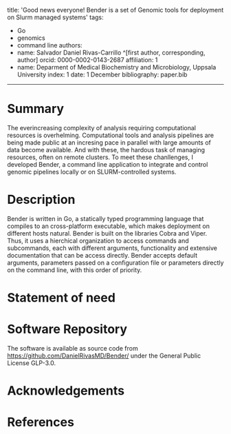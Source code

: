 title: 'Good news everyone! Bender is a set of Genomic tools for deployment on Slurm managed systems'
tags:

- Go
- genomics
- command line
  authors:
- name: Salvador Daniel Rivas-Carrillo ^[first author, corresponding, author]
  orcid: 0000-0002-0143-2687
  affiliation: 1
- name: Deparment of Medical Biochemistry and Microbiology, Uppsala University
  index: 1
  date: 1 December
  bibliography: paper.bib

---

# Summary

The everincreasing complexity of analysis requiring computational resources is overhelming. Computational tools and analysis pipelines are being made public at an incresing pace in parallel with large amounts of data become available. And with these, the hardous task of managing resources, often on remote clusters. To meet these chanllenges, I developed Bender, a command line application to integrate and control genomic pipelines locally or on SLURM-controlled systems.

# Description

Bender is written in Go, a statically typed programming language that compiles to an cross-platform executable, which makes deployment on different hosts natural. Bender is built on the libraries Cobra and Viper. Thus, it uses a hierchical organization to access commands and subcommands, each with different arguments, functionality and extensive documentation that can be access directly. Bender accepts default arguments, parameters passed on a configuration file or parameters directly on the command line, with this order of priority.

# Statement of need

# Software Repository

The software is available as source code from https://github.com/DanielRivasMD/Bender/ under the General Public License GLP-3.0.

# Acknowledgements

<!-- TODO: acknowledge not author contributors -->

# References
